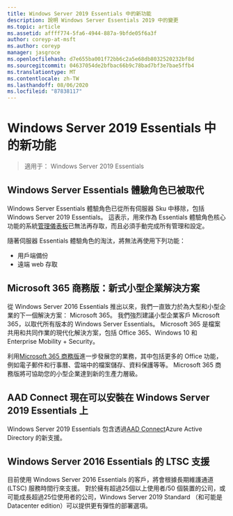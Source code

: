 ```yaml
---
title: Windows Server 2019 Essentials 中的新功能
description: 說明 Windows Server Essentials 2019 中的變更
ms.topic: article
ms.assetid: affff774-5fa6-4944-887a-9bfde05f6a3f
author: coreyp-at-msft
ms.author: coreyp
manager: jasgroce
ms.openlocfilehash: d7e655ba001f72bb6c2a5e68db8032520232bf8d
ms.sourcegitcommit: 04637054de2bfbac66b9c78bad7bf3e7bae5ffb4
ms.translationtype: MT
ms.contentlocale: zh-TW
ms.lasthandoff: 08/06/2020
ms.locfileid: "87838117"
---
```

# <a name="whats-new-in-windows-server-2019-essentials"></a>Windows Server 2019 Essentials 中的新功能

> 適用于： Windows Server 2019 Essentials

## <a name="windows-server-essentials-experience-role-has-been-deprecated"></a>Windows Server Essentials 體驗角色已被取代

Windows Server Essentials 體驗角色已從所有伺服器 Sku 中移除，包括 Windows Server 2019 Essentials。 這表示，用來作為 Essentials 體驗角色核心功能的系統[管理儀表板](../manage/overview-of-the-dashboard-in-windows-server-essentials.md)已無法再存取，而且必須手動完成所有管理和設定。

隨著伺服器 Essentials 體驗角色的淘汰，將無法再使用下列功能：

-    用戶端備份
-    遠端 web 存取

## <a name="microsoft-365-business-the-modern-small-business-solution"></a>Microsoft 365 商務版：新式小型企業解決方案

從 Windows Server 2016 Essentials 推出以來，我們一直致力於為大型和小型企業的下一個解決方案： Microsoft 365。 我們強烈建議小型企業客戶 Microsoft 365，以取代所有版本的 Windows Server Essentials。 Microsoft 365 是檔案共用和共同作業的現代化解決方案，包括 Office 365、Windows 10 和 Enterprise Mobility + Security。

利用[Microsoft 365 商務版](https://www.microsoft.com/microsoft-365/business)進一步發展您的業務，其中包括更多的 Office 功能，例如電子郵件和行事曆、雲端中的檔案儲存、資料保護等等。 Microsoft 365 商務版將可協助您的小型企業達到新的生產力層級。

## <a name="aad-connect-can-now-be-installed-on-windows-server-2019-essentials"></a>AAD Connect 現在可以安裝在 Windows Server 2019 Essentials 上

Windows Server 2019 Essentials 包含透過[AAD Connect](/azure/active-directory/connect/active-directory-aadconnect-prerequisites)Azure Active Directory 的新支援。

## <a name="ltsc-support-for-windows-server-2016-essentials"></a>Windows Server 2016 Essentials 的 LTSC 支援

目前使用 Windows Server 2016 Essentials 的客戶，將會根據長期維護通道 (LTSC) 服務時間行來支援。
對於擁有超過25個以上使用者/50 個裝置的公司，或可能成長超過25位使用者的公司，Windows Server 2019 Standard （和可能是 Datacenter edition）可以提供更有彈性的部署選項。